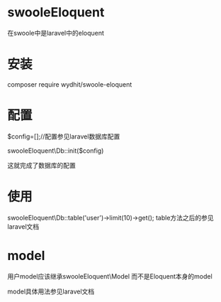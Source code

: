 # swooleEloquent
在swoole中是laravel中的eloquent

# 安装
  composer require wydhit/swoole-eloquent

# 配置

$config=[];//配置参见laravel数据库配置

swooleEloquent\Db::init($config)

这就完成了数据库的配置

# 使用

swooleEloquent\Db::table('user')->limit(10)->get(); table方法之后的参见laravel文档

# model

用户model应该继承swooleEloquent\Model 而不是Eloquent本身的model

model具体用法参见laravel文档
